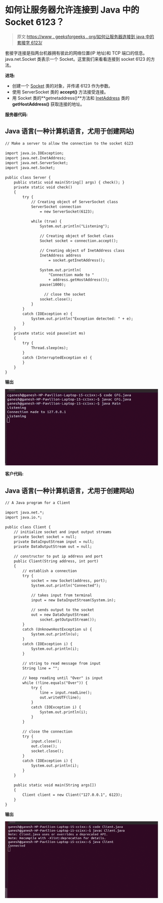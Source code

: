 # 如何让服务器允许连接到 Java 中的 Socket 6123？

> 原文:[https://www . geeksforgeeks . org/如何让服务器连接到 java 中的套接字 6123/](https://www.geeksforgeeks.org/how-to-make-a-server-to-allow-the-connection-to-the-socket-6123-in-java/)

套接字连接是指两台机器拥有彼此的网络位置(IP 地址)和 TCP 端口的信息。java.net.Socket 类表示一个 Socket。这里我们来看看连接到 socket 6123 的方法。

**进场:**

*   创建一个 [Socket](https://www.google.com/url?client=internal-element-cse&cx=009682134359037907028:tj6eafkv_be&q=https://www.geeksforgeeks.org/socket-programming-in-java/&sa=U&ved=2ahUKEwjZsouMnvXsAhXQzjgGHVA4DT4QFjAAegQIABAC&usg=AOvVaw1O-M3Ylzkzy7sEk0sy1aN8) 类的对象，并传递 6123 作为参数。
*   使用 ServerSocket 类的 **accept()** 方法接受连接。
*   用 Socket 类的**getnetaddress()**方法和 [InetAddress](https://www.google.com/url?client=internal-element-cse&cx=009682134359037907028:tj6eafkv_be&q=https://www.geeksforgeeks.org/networking-class-in-java/&sa=U&ved=2ahUKEwiosu-4nvXsAhX_zzgGHfEEBDMQFjAAegQIABAC&usg=AOvVaw1WezNmCi5iAjKrsUoI-GDH) 类的 **getHostAddress()** 获取连接的地址。

**服务器代码:**

## Java 语言(一种计算机语言，尤用于创建网站)

```
// Make a server to allow the connection to the socket 6123

import java.io.IOException;
import java.net.InetAddress;
import java.net.ServerSocket;
import java.net.Socket;

public class Server {
    public static void main(String[] args) { check(); }
    private static void check()
    {
        try {
            // Creating object of ServerSocket class
            ServerSocket connection
                = new ServerSocket(6123);

            while (true) {
                System.out.println("Listening");

                // Creating object of Socket class
                Socket socket = connection.accept();

                // Creating object of InetAddress class
                InetAddress address
                    = socket.getInetAddress();

                System.out.println(
                    "Connection made to "
                    + address.getHostAddress());
                pause(1000);

                  // close the socket
                socket.close();
            }
        }
        catch (IOException e) {
            System.out.println("Exception detected: " + e);
        }
    }
    private static void pause(int ms)
    {
        try {
            Thread.sleep(ms);
        }
        catch (InterruptedException e) {
        }
    }
}
```

**输出**

![Server program](img/4aa43a81e8681e2dc5f05d3efd75abe9.png)

**客户代码:**

## Java 语言(一种计算机语言，尤用于创建网站)

```
// A Java program for a Client

import java.net.*;
import java.io.*;

public class Client {
    // initialize socket and input output streams
    private Socket socket = null;
    private DataInputStream input = null;
    private DataOutputStream out = null;

    // constructor to put ip address and port
    public Client(String address, int port)
    {
        // establish a connection
        try {
            socket = new Socket(address, port);
            System.out.println("Connected");

            // takes input from terminal
            input = new DataInputStream(System.in);

            // sends output to the socket
            out = new DataOutputStream(
                socket.getOutputStream());
        }
        catch (UnknownHostException u) {
            System.out.println(u);
        }
        catch (IOException i) {
            System.out.println(i);
        }

        // string to read message from input
        String line = "";

        // keep reading until "Over" is input
        while (!line.equals("Over")) {
            try {
                line = input.readLine();
                out.writeUTF(line);
            }
            catch (IOException i) {
                System.out.println(i);
            }
        }

        // close the connection
        try {
            input.close();
            out.close();
            socket.close();
        }
        catch (IOException i) {
            System.out.println(i);
        }
    }

    public static void main(String args[])
    {
        Client client = new Client("127.0.0.1", 6123);
    }
}
```

**输出**

![Client program](img/3825ec8035e8abee2cb8e17263972aa1.png)